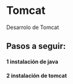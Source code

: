 # Tomcat
Desarrolo de Tomcat
## Pasos a seguir:
#### 1 instalación de java 
#### 2 instalación de tomcat
